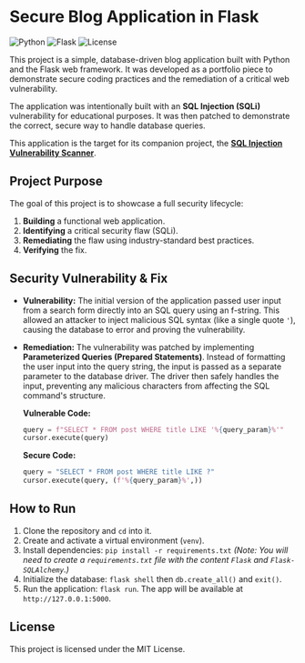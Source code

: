 # Secure Blog Application in Flask

![Python](https://img.shields.io/badge/Python-3.7%2B-blue)
![Flask](https://img.shields.io/badge/Flask-2.x-black)
![License](https://img.shields.io/badge/License-MIT-green)

This project is a simple, database-driven blog application built with Python and the Flask web framework. It was developed as a portfolio piece to demonstrate secure coding practices and the remediation of a critical web vulnerability.

The application was intentionally built with an **SQL Injection (SQLi)** vulnerability for educational purposes. It was then patched to demonstrate the correct, secure way to handle database queries.

This application is the target for its companion project, the **[SQL Injection Vulnerability Scanner](https://github.com/UdayKumar5313/sql-injection-scanner)**.

## Project Purpose
The goal of this project is to showcase a full security lifecycle:
1.  **Building** a functional web application.
2.  **Identifying** a critical security flaw (SQLi).
3.  **Remediating** the flaw using industry-standard best practices.
4.  **Verifying** the fix.

## Security Vulnerability & Fix

* **Vulnerability:** The initial version of the application passed user input from a search form directly into an SQL query using an f-string. This allowed an attacker to inject malicious SQL syntax (like a single quote `'`), causing the database to error and proving the vulnerability.

* **Remediation:** The vulnerability was patched by implementing **Parameterized Queries (Prepared Statements)**. Instead of formatting the user input into the query string, the input is passed as a separate parameter to the database driver. The driver then safely handles the input, preventing any malicious characters from affecting the SQL command's structure.

    **Vulnerable Code:**
    ```python
    query = f"SELECT * FROM post WHERE title LIKE '%{query_param}%'"
    cursor.execute(query)
    ```
    **Secure Code:**
    ```python
    query = "SELECT * FROM post WHERE title LIKE ?"
    cursor.execute(query, (f'%{query_param}%',))
    ```

## How to Run
1.  Clone the repository and `cd` into it.
2.  Create and activate a virtual environment (`venv`).
3.  Install dependencies: `pip install -r requirements.txt`
    *(Note: You will need to create a `requirements.txt` file with the content `Flask` and `Flask-SQLAlchemy`.)*
4.  Initialize the database: `flask shell` then `db.create_all()` and `exit()`.
5.  Run the application: `flask run`. The app will be available at `http://127.0.0.1:5000`.

## License
This project is licensed under the MIT License.
